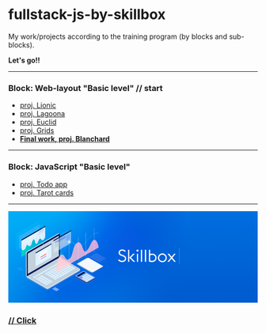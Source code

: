 # fullstack-js-by-skillbox

My work/projects according to the training program (by blocks and sub-blocks).

**Let's go!!**

---

### Block: Web-layout "Basic level" // start

- [proj. Lionic](https://s2kdev.github.io/fullstack-js-by-skillbox/core-courses/2-web-layout-basic-level/18_Animation/18_5_Ready-made_solutions)
- [proj. Lagoona](https://s2kdev.github.io/fullstack-js-by-skillbox/core-courses/2-web-layout-basic-level/11_Advanced_CSS_Part_2/11_11_Practical_Work_11_Advanced_CSS)
- [proj. Euclid](https://s2kdev.github.io/fullstack-js-by-skillbox/core-courses/2-web-layout-basic-level/16_Cross_Browser/16_7_Practical_Work_16_Cross_Browser)
- [proj. Grids](https://s2kdev.github.io/fullstack-js-by-skillbox/core-courses/2-web-layout-basic-level/17_Grids/17_7_Practical_Work_17_Grids_v2)
- [**Final work, proj. Blanchard**](https://s2kdev.github.io/fullstack-js-by-skillbox/core-courses/2-web-layout-basic-level/20_Final_work)

---

### Block: JavaScript "Basic level"

- [proj. Todo app](https://s2kdev.github.io/fullstack-js-by-skillbox/core-courses/3-js-basic-level/8-intro-to-DOM-2/8-6-pw-8-intro-to-DOM-2)
- [proj. Tarot cards](https://s2kdev.github.io/fullstack-js-by-skillbox/core-courses/3-js-basic-level/9-const-scopes-closures/9-7-pw-9-const-scopes-closures)

---

![Skillbox](core-courses/some-examples/Images/skillbox.png)

### [// Click](https://go.redav.online/27b5ac6222df4e81)
